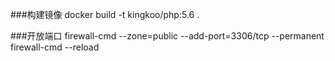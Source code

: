 ###构建镜像
docker build -t kingkoo/php:5.6 .


###开放端口
firewall-cmd --zone=public --add-port=3306/tcp --permanent 
firewall-cmd --reload